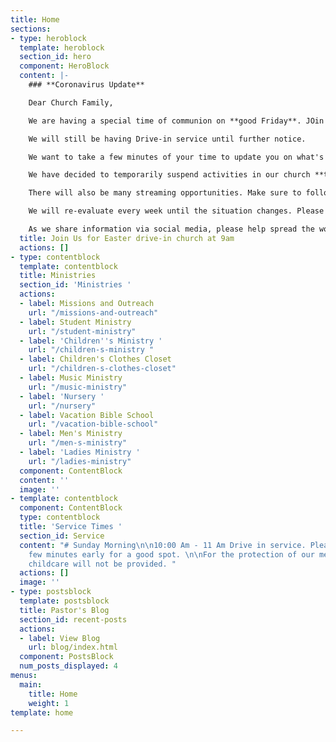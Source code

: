 ```yaml
---
title: Home
sections:
- type: heroblock
  template: heroblock
  section_id: hero
  component: HeroBlock
  content: |-
    ### **Coronavirus Update**

    Dear Church Family,

    We are having a special time of communion on **good Friday**. JOin us through facebook live at 7pm and youtube live at 7:30pm. If you did not receive a communion cup and would like one please contact brother John at 727-251-1388.

    We will still be having Drive-in service until further notice.

    We want to take a few minutes of your time to update you on what's happening at our Church as we navigate the impact of the coronavirus (COVID-19) in our community.

    We have decided to temporarily suspend activities in our church **through April 30, 2020.** This decision from our church leadership stems from an abundance of caution and a deep concern for the well-being of our community.

    There will also be many streaming opportunities. Make sure to follow out Facebook for more info.

    We will re-evaluate every week until the situation changes. Please know that your families will continue to be in our prayers as we navigate these circumstances together.

    As we share information via social media, please help spread the word and share it with your friends. Please remain in prayer for everyone that is being affected, and we will keep each of you informed as we move forward.
  title: Join Us for Easter drive-in church at 9am
  actions: []
- type: contentblock
  template: contentblock
  title: Ministries
  section_id: 'Ministries '
  actions:
  - label: Missions and Outreach
    url: "/missions-and-outreach"
  - label: Student Ministry
    url: "/student-ministry"
  - label: 'Children''s Ministry '
    url: "/children-s-ministry "
  - label: Children's Clothes Closet
    url: "/children-s-clothes-closet"
  - label: Music Ministry
    url: "/music-ministry"
  - label: 'Nursery '
    url: "/nursery"
  - label: Vacation Bible School
    url: "/vacation-bible-school"
  - label: Men's Ministry
    url: "/men-s-ministry"
  - label: 'Ladies Ministry '
    url: "/ladies-ministry"
  component: ContentBlock
  content: ''
  image: ''
- template: contentblock
  component: ContentBlock
  type: contentblock
  title: 'Service Times '
  section_id: Service
  content: "# Sunday Morning\n\n10:00 Am - 11 Am Drive in service. Please arrive a
    few minutes early for a good spot. \n\nFor the protection of our members and guests
    childcare will not be provided. "
  actions: []
  image: ''
- type: postsblock
  template: postsblock
  title: Pastor's Blog
  section_id: recent-posts
  actions:
  - label: View Blog
    url: blog/index.html
  component: PostsBlock
  num_posts_displayed: 4
menus:
  main:
    title: Home
    weight: 1
template: home

---
```

